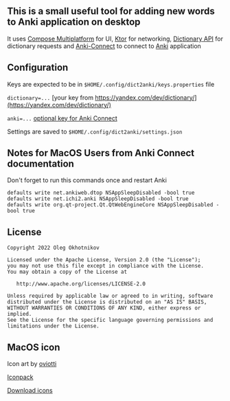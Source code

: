 ## This is a small useful tool for adding new words to Anki application on desktop

It uses [Compose Multiplatform](https://github.com/JetBrains/compose-jb) for UI, [Ktor](https://ktor.io/) for networking,
[Dictionary API](https://yandex.com/dev/dictionary) for dictionary requests and
[Anki-Connect](https://foosoft.net/projects/anki-connect) to connect to [Anki](https://apps.ankiweb.net) application

## Configuration

Keys are expected to be in `$HOME/.config/dict2anki/keys.properties` file

`dictionary=...` [your key from https://yandex.com/dev/dictionary/](https://yandex.com/dev/dictionary/)

`anki=...`       [optional key for Anki Connect](https://foosoft.net/projects/anki-connect/)


Settings are saved to `$HOME/.config/dict2anki/settings.json`

## Notes for MacOS Users from Anki Connect documentation

Don't forget to run this commands once and restart Anki

```
defaults write net.ankiweb.dtop NSAppSleepDisabled -bool true
defaults write net.ichi2.anki NSAppSleepDisabled -bool true
defaults write org.qt-project.Qt.QtWebEngineCore NSAppSleepDisabled -bool true
```

## License

    Copyright 2022 Oleg Okhotnikov

    Licensed under the Apache License, Version 2.0 (the "License");
    you may not use this file except in compliance with the License.
    You may obtain a copy of the License at

       http://www.apache.org/licenses/LICENSE-2.0

    Unless required by applicable law or agreed to in writing, software
    distributed under the License is distributed on an "AS IS" BASIS,
    WITHOUT WARRANTIES OR CONDITIONS OF ANY KIND, either express or implied.
    See the License for the specific language governing permissions and
    limitations under the License.

## MacOS icon

Icon art by [oviotti](https://www.deviantart.com/oviotti) 

[Iconpack](https://www.deviantart.com/oviotti/art/Tile-Icons-A-macOS-Iconpack-848741448)

[Download icons](https://drive.google.com/drive/folders/1ADQuiXAizrRJUoevCz3ZHRXeuBh4FTWe)
